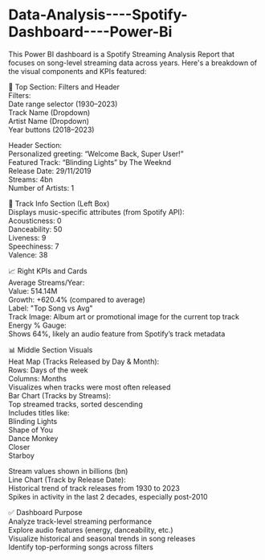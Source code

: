 # Data-Analysis----Spotify-Dashboard----Power-Bi

This Power BI dashboard is a Spotify Streaming Analysis Report that focuses on song-level streaming data across years. Here's a breakdown of the visual components and KPIs featured:  

🔷 Top Section: Filters and Header  
Filters:  
Date range selector (1930–2023)  
Track Name (Dropdown)  
Artist Name (Dropdown)  
Year buttons (2018–2023)  

Header Section:  
Personalized greeting: “Welcome Back, Super User!”  
Featured Track: “Blinding Lights” by The Weeknd  
Release Date: 29/11/2019  
Streams: 4bn  
Number of Artists: 1  

🎵 Track Info Section (Left Box)  
Displays music-specific attributes (from Spotify API):  
Acousticness: 0  
Danceability: 50  
Liveness: 9  
Speechiness: 7  
Valence: 38  

📈 Right KPIs and Cards  
Average Streams/Year:  
Value: 514.14M  
Growth: +620.4% (compared to average)  
Label: "Top Song vs Avg"  
Track Image: Album art or promotional image for the current top track  
Energy % Gauge:  
Shows 64%, likely an audio feature from Spotify’s track metadata  

📊 Middle Section Visuals  
Heat Map (Tracks Released by Day & Month):  
Rows: Days of the week  
Columns: Months  
Visualizes when tracks were most often released  
Bar Chart (Tracks by Streams):  
Top streamed tracks, sorted descending  
Includes titles like:  
Blinding Lights  
Shape of You  
Dance Monkey  
Closer  
Starboy  

Stream values shown in billions (bn)  
Line Chart (Track by Release Date):  
Historical trend of track releases from 1930 to 2023  
Spikes in activity in the last 2 decades, especially post-2010  

✅ Dashboard Purpose  
Analyze track-level streaming performance  
Explore audio features (energy, danceability, etc.)  
Visualize historical and seasonal trends in song releases  
Identify top-performing songs across filters
